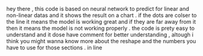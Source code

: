hey there , this code is based on neural network to predict for linear and non-linear datas and it shows the result on a chart . if the dots are colser to the line it means 
the model is working great and if they are far away from it then it means the model is not working properly . 
the code is prety easy to understand and it dose have comment for better understanding , altough i think you might wanna know more about the reshape and the numbers you have to 
use for those sections .
in line 
